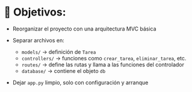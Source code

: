 # 🎯 Objetivos:

- Reorganizar el proyecto con una arquitectura MVC básica
- Separar archivos en:

  - `models/` → definición de `Tarea`
  - `controllers/` → funciones como `crear_tarea`, `eliminar_tarea`, etc.
  - `routes/` → define las rutas y llama a las funciones del controlador
  - `database/` → contiene el objeto `db`

- Dejar `app.py` limpio, solo con configuración y arranque

